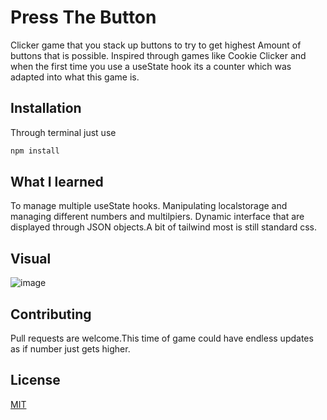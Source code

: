 # Press The Button

Clicker game that you stack up buttons to try to get highest Amount of buttons that is possible. Inspired through games like Cookie Clicker and when the first time you use a useState hook its a counter which was adapted into what this game is.

## Installation

Through terminal just use 

```bash
npm install
```

## What I learned
To manage multiple useState hooks. Manipulating localstorage and managing different numbers and multilpiers. Dynamic interface that are displayed through JSON objects.A bit of tailwind most is still standard css.

## Visual
![image](https://user-images.githubusercontent.com/103675652/227795956-b36e2387-4123-4585-93a1-9dd9b6985a3f.png)



## Contributing
Pull requests are welcome.This time of game could have endless updates as if number just gets higher.

## License

[MIT](https://choosealicense.com/licenses/mit/)

